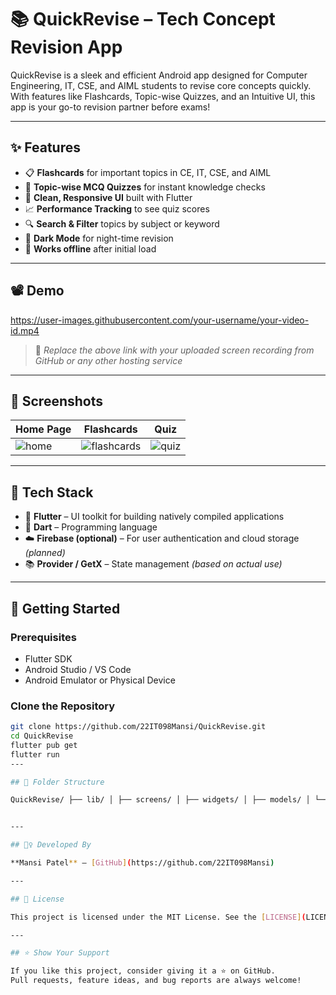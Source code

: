 # 📚 QuickRevise – Tech Concept Revision App

QuickRevise is a sleek and efficient Android app designed for Computer Engineering, IT, CSE, and AIML students to revise core concepts quickly. With features like Flashcards, Topic-wise Quizzes, and an Intuitive UI, this app is your go-to revision partner before exams!

---

## ✨ Features

- 📋 **Flashcards** for important topics in CE, IT, CSE, and AIML  
- 🧠 **Topic-wise MCQ Quizzes** for instant knowledge checks  
- 🎨 **Clean, Responsive UI** built with Flutter  
- 📈 **Performance Tracking** to see quiz scores  
- 🔍 **Search & Filter** topics by subject or keyword  
- 🌙 **Dark Mode** for night-time revision  
- 📱 **Works offline** after initial load  

---

## 📽️ Demo

https://user-images.githubusercontent.com/your-username/your-video-id.mp4  
> 🔺 *Replace the above link with your uploaded screen recording from GitHub or any other hosting service*

---

## 📸 Screenshots

| Home Page | Flashcards | Quiz |
|----------|------------|------|
| ![home](screenshots/home.png) | ![flashcards](screenshots/flashcard.png) | ![quiz](screenshots/quiz.png) |

---

## 🔧 Tech Stack

- 💙 **Flutter** – UI toolkit for building natively compiled applications  
- 🎯 **Dart** – Programming language  
- ☁️ **Firebase (optional)** – For user authentication and cloud storage *(planned)*  
- 📚 **Provider / GetX** – State management *(based on actual use)*  

---

## 🚀 Getting Started

### Prerequisites

- Flutter SDK  
- Android Studio / VS Code  
- Android Emulator or Physical Device  

### Clone the Repository

```bash
git clone https://github.com/22IT098Mansi/QuickRevise.git
cd QuickRevise
flutter pub get
flutter run
---

## 📂 Folder Structure

QuickRevise/ ├── lib/ │ ├── screens/ │ ├── widgets/ │ ├── models/ │ └── main.dart ├── assets/ │ └── images/ ├── pubspec.yaml


---

## 🙋‍♀️ Developed By

**Mansi Patel** – [GitHub](https://github.com/22IT098Mansi)

---

## 📃 License

This project is licensed under the MIT License. See the [LICENSE](LICENSE) file for details.

---

## ⭐ Show Your Support

If you like this project, consider giving it a ⭐ on GitHub.  
Pull requests, feature ideas, and bug reports are always welcome!
